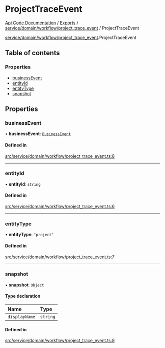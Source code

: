 # ProjectTraceEvent
 
[Api Code Documentation](../README.md) / [Exports](../modules.md) / [service/domain/workflow/project\_trace\_event](../modules/service_domain_workflow_project_trace_event.md) / ProjectTraceEvent

[service/domain/workflow/project\_trace\_event](../modules/service_domain_workflow_project_trace_event.md).ProjectTraceEvent

## Table of contents

### Properties

- [businessEvent](service_domain_workflow_project_trace_event.ProjectTraceEvent.md#businessevent)
- [entityId](service_domain_workflow_project_trace_event.ProjectTraceEvent.md#entityid)
- [entityType](service_domain_workflow_project_trace_event.ProjectTraceEvent.md#entitytype)
- [snapshot](service_domain_workflow_project_trace_event.ProjectTraceEvent.md#snapshot)

## Properties

### businessEvent

• **businessEvent**: [`BusinessEvent`](../modules/service_domain_business_event.md#businessevent)

#### Defined in

[src/service/domain/workflow/project_trace_event.ts:8](https://github.com/openkfw/TruBudget/blob/40b449a/api/src/service/domain/workflow/project_trace_event.ts#L8)

___

### entityId

• **entityId**: `string`

#### Defined in

[src/service/domain/workflow/project_trace_event.ts:6](https://github.com/openkfw/TruBudget/blob/40b449a/api/src/service/domain/workflow/project_trace_event.ts#L6)

___

### entityType

• **entityType**: ``"project"``

#### Defined in

[src/service/domain/workflow/project_trace_event.ts:7](https://github.com/openkfw/TruBudget/blob/40b449a/api/src/service/domain/workflow/project_trace_event.ts#L7)

___

### snapshot

• **snapshot**: `Object`

#### Type declaration

| Name | Type |
| :------ | :------ |
| `displayName` | `string` |

#### Defined in

[src/service/domain/workflow/project_trace_event.ts:9](https://github.com/openkfw/TruBudget/blob/40b449a/api/src/service/domain/workflow/project_trace_event.ts#L9)
